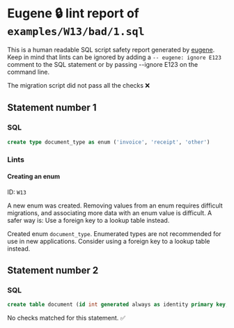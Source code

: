 # Eugene 🔒 lint report of `examples/W13/bad/1.sql`

This is a human readable SQL script safety report generated by [eugene](https://github.com/kaaveland/eugene). Keep in mind that lints can be ignored by adding a `-- eugene: ignore E123` comment to the SQL statement or by passing --ignore E123 on the command line.

The migration script did not pass all the checks ❌

## Statement number 1

### SQL

```sql
create type document_type as enum ('invoice', 'receipt', 'other')
```

### Lints

#### Creating an enum

ID: `W13`

A new enum was created. Removing values from an enum requires difficult migrations, and associating more data with an enum value is difficult. A safer way is: Use a foreign key to a lookup table instead.

Created enum `document_type`. Enumerated types are not recommended for use in new applications. Consider using a foreign key to a lookup table instead.

## Statement number 2

### SQL

```sql
create table document (id int generated always as identity primary key, type document_type)
```

No checks matched for this statement. ✅

